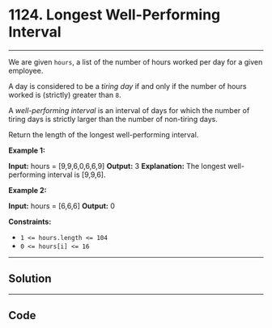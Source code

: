 # 1124. Longest Well-Performing Interval

---

We are given `hours`, a list of the number of hours worked per day for a given employee.

A day is considered to be a _tiring day_ if and only if the number of hours worked is (strictly) greater than `8`.

A _well-performing interval_ is an interval of days for which the number of tiring days is strictly larger than the number of non-tiring days.

Return the length of the longest well-performing interval.

 

**Example 1:**


**Input:** hours = [9,9,6,0,6,6,9]
**Output:** 3
**Explanation:** The longest well-performing interval is [9,9,6].


**Example 2:**


**Input:** hours = [6,6,6]
**Output:** 0


 

**Constraints:**

  * `1 <= hours.length <= 104`
  * `0 <= hours[i] <= 16`

---

## Solution



---

## Code
```python


```